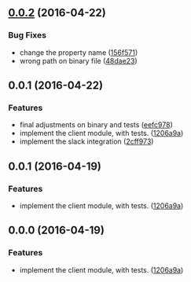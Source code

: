 <a name="0.0.2"></a>
## [0.0.2](https://github.com/giovanebribeiro/bot-caster/compare/v0.0.1...v0.0.2) (2016-04-22)


### Bug Fixes

* change the property name ([156f571](https://github.com/giovanebribeiro/bot-caster/commit/156f571))
* wrong path on binary file ([48dae23](https://github.com/giovanebribeiro/bot-caster/commit/48dae23))



<a name="0.0.1"></a>
## 0.0.1 (2016-04-22)


### Features

* final adjustments on binary and tests ([eefc978](https://github.com/giovanebribeiro/memo/commit/eefc978))
* implement the client module, with tests. ([1206a9a](https://github.com/giovanebribeiro/memo/commit/1206a9a))
* implement the slack integration ([2cff973](https://github.com/giovanebribeiro/memo/commit/2cff973))



<a name="0.0.1"></a>
## 0.0.1 (2016-04-19)


### Features

* implement the client module, with tests. ([1206a9a](https://github.com/giovanebribeiro/memo/commit/1206a9a))



<a name="0.0.0"></a>
## 0.0.0 (2016-04-19)


### Features

* implement the client module, with tests. ([1206a9a](https://github.com/giovanebribeiro/memo/commit/1206a9a))



